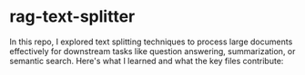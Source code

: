 # rag-text-splitter
 In this repo, I explored text splitting techniques to process large documents effectively for downstream tasks like question answering, summarization, or semantic search. Here's what I learned and what the key files contribute:

